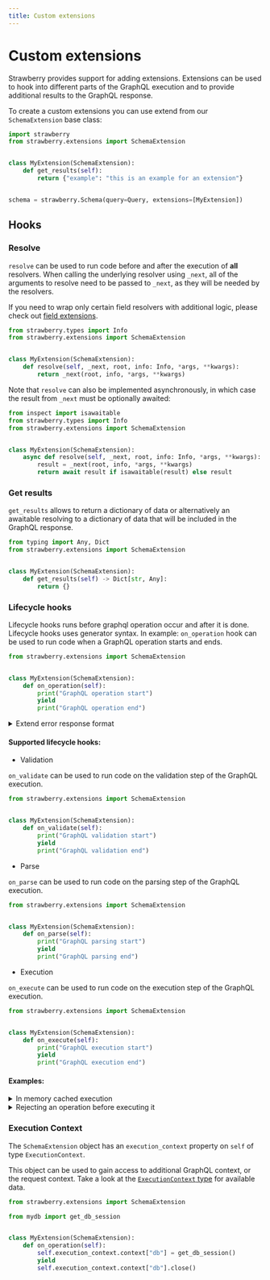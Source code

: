```yaml
---
title: Custom extensions
---
```


# Custom extensions

Strawberry provides support for adding extensions. Extensions can be used to
hook into different parts of the GraphQL execution and to provide additional
results to the GraphQL response.

To create a custom extensions you can use extend from our `SchemaExtension` base
class:

```python
import strawberry
from strawberry.extensions import SchemaExtension


class MyExtension(SchemaExtension):
    def get_results(self):
        return {"example": "this is an example for an extension"}


schema = strawberry.Schema(query=Query, extensions=[MyExtension])
```

## Hooks

### Resolve

`resolve` can be used to run code before and after the execution of **all**
resolvers. When calling the underlying resolver using `_next`, all of the
arguments to resolve need to be passed to `_next`, as they will be needed by the
resolvers.

If you need to wrap only certain field resolvers with additional logic, please
check out [field extensions](field-extensions.md).

```python
from strawberry.types import Info
from strawberry.extensions import SchemaExtension


class MyExtension(SchemaExtension):
    def resolve(self, _next, root, info: Info, *args, **kwargs):
        return _next(root, info, *args, **kwargs)
```

Note that `resolve` can also be implemented asynchronously, in which
case the result from `_next` must be optionally awaited:

```python
from inspect import isawaitable
from strawberry.types import Info
from strawberry.extensions import SchemaExtension


class MyExtension(SchemaExtension):
    async def resolve(self, _next, root, info: Info, *args, **kwargs):
        result = _next(root, info, *args, **kwargs)
        return await result if isawaitable(result) else result
```

### Get results

`get_results` allows to return a dictionary of data or alternatively an
awaitable resolving to a dictionary of data that will be included in the GraphQL
response.

```python
from typing import Any, Dict
from strawberry.extensions import SchemaExtension


class MyExtension(SchemaExtension):
    def get_results(self) -> Dict[str, Any]:
        return {}
```

### Lifecycle hooks

Lifecycle hooks runs before graphql operation occur and after it is done.
Lifecycle hooks uses generator syntax. In example: `on_operation` hook can be
used to run code when a GraphQL operation starts and ends.

```python
from strawberry.extensions import SchemaExtension


class MyExtension(SchemaExtension):
    def on_operation(self):
        print("GraphQL operation start")
        yield
        print("GraphQL operation end")
```

<details>
  <summary>Extend error response format</summary>

```python
class ExtendErrorFormat(SchemaExtension):
    def on_operation(self):
        yield
        result = self.execution_context.result
        if getattr(result, "errors", None):
            result.errors = [
                StrawberryGraphQLError(
                    extensions={"additional_key": "additional_value"},
                    nodes=error.nodes,
                    source=error.source,
                    positions=error.positions,
                    path=error.path,
                    original_error=error.original_error,
                    message=error.message,
                )
                for error in result.errors
            ]


@strawberry.type
class Query:
    @strawberry.field
    def ping(self) -> str:
        raise Exception("This error occurred while querying the ping field")


schema = strawberry.Schema(query=Query, extensions=[ExtendErrorFormat])
```

</details>

#### Supported lifecycle hooks:

- Validation

`on_validate` can be used to run code on the validation step of the GraphQL
execution.

```python
from strawberry.extensions import SchemaExtension


class MyExtension(SchemaExtension):
    def on_validate(self):
        print("GraphQL validation start")
        yield
        print("GraphQL validation end")
```

- Parse

`on_parse` can be used to run code on the parsing step of the GraphQL execution.

```python
from strawberry.extensions import SchemaExtension


class MyExtension(SchemaExtension):
    def on_parse(self):
        print("GraphQL parsing start")
        yield
        print("GraphQL parsing end")
```

- Execution

`on_execute` can be used to run code on the execution step of the GraphQL
execution.

```python
from strawberry.extensions import SchemaExtension


class MyExtension(SchemaExtension):
    def on_execute(self):
        print("GraphQL execution start")
        yield
        print("GraphQL execution end")
```

#### Examples:

<details>
  <summary>In memory cached execution</summary>

```python
import json
import strawberry
from strawberry.extensions import SchemaExtension

# Use an actual cache in production so that this doesn't grow unbounded
response_cache = {}


class ExecutionCache(SchemaExtension):
    def on_execute(self):
        # Check if we've come across this query before
        execution_context = self.execution_context
        self.cache_key = (
            f"{execution_context.query}:{json.dumps(execution_context.variables)}"
        )
        if self.cache_key in response_cache:
            self.execution_context.result = response_cache[self.cache_key]
        yield
        execution_context = self.execution_context
        if self.cache_key not in response_cache:
            response_cache[self.cache_key] = execution_context.result


schema = strawberry.Schema(
    Query,
    extensions=[
        ExecutionCache,
    ],
)
```

</details>

<details>
  <summary>Rejecting an operation before executing it</summary>

```python
import strawberry
from strawberry.extensions import SchemaExtension


class RejectSomeQueries(SchemaExtension):
    def on_execute(self):
        # Reject all operations called "RejectMe"
        execution_context = self.execution_context
        if execution_context.operation_name == "RejectMe":
            self.execution_context.result = GraphQLExecutionResult(
                data=None,
                errors=[GraphQLError("Well you asked for it")],
            )


schema = strawberry.Schema(
    Query,
    extensions=[
        RejectSomeQueries,
    ],
)
```

</details>

### Execution Context

The `SchemaExtension` object has an `execution_context` property on `self` of
type `ExecutionContext`.

This object can be used to gain access to additional GraphQL context, or the
request context. Take a look at the
[`ExecutionContext` type](https://github.com/strawberry-graphql/strawberry/blob/main/strawberry/types/execution.py)
for available data.

```python
from strawberry.extensions import SchemaExtension

from mydb import get_db_session


class MyExtension(SchemaExtension):
    def on_operation(self):
        self.execution_context.context["db"] = get_db_session()
        yield
        self.execution_context.context["db"].close()
```
